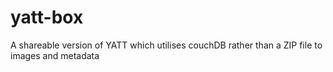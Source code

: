 # yatt-box
A shareable version of YATT which utilises couchDB rather than a ZIP file to images and metadata
